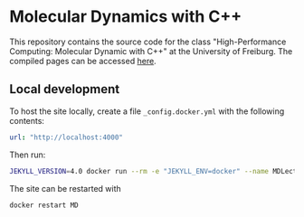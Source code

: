 # Molecular Dynamics with C++

This repository contains the source code for the class "High-Performance Computing: Molecular Dynamic with C++" at the University of Freiburg. The compiled pages can be accessed [here](https://imtek-simulation.github.io/MolecularDynamics/).

## Local development

To host the site locally, create a file `_config.docker.yml` with the following contents:
```yaml
url: "http://localhost:4000"
```

Then run:
```bash
JEKYLL_VERSION=4.0 docker run --rm -e "JEKYLL_ENV=docker" --name MDLecture --volume="$PWD:/srv/jekyll" -p 4000:4000 -it jekyll/jekyll jekyll serve --config _config.yml,_config.docker.yml
```

The site can be restarted with
```bash
docker restart MD
```